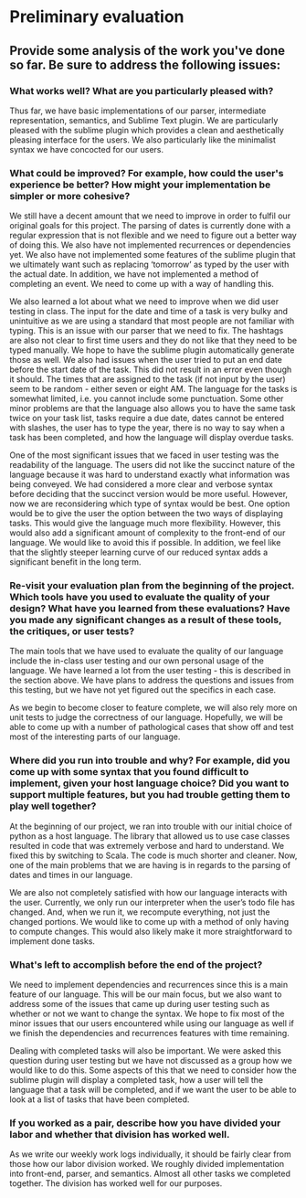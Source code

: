 # Preliminary evaluation


## Provide some analysis of the work you've done so far. Be sure to address the following issues:

### What works well? What are you particularly pleased with?

Thus far, we have basic implementations of our parser, intermediate representation, semantics, and Sublime Text plugin. We are particularly pleased with the sublime plugin which provides a clean and aesthetically pleasing interface for the users. We also particularly like the minimalist syntax we have concocted for our users.

### What could be improved? For example, how could the user's experience be better? How might your implementation be simpler or more cohesive?

We still have a decent amount that we need to improve in order to fulfil our original goals for this project. The parsing of dates is currently done with a regular expression that is not flexible and we need to figure out a better way of doing this. We also have not implemented recurrences or dependencies yet. We also have not implemented some features of the sublime plugin that we ultimately want such as replacing ‘tomorrow’ as typed by the user with the actual date. In addition, we have not implemented a method of completing an event. We need to come up with a way of handling this.

We also learned a lot about what we need to improve when we did user testing in class. The input for the date and time of a task is very bulky and unintuitive as we are using a standard that most people are not familiar with typing. This is an issue with our parser that we need to fix. The hashtags are also not clear to first time users and they do not like that they need to be typed manually. We hope to have the sublime plugin automatically generate those as well. We also had issues when the user tried to put an end date before the start date of the task. This did not result in an error even though it should. The times that are assigned to the task (if not input by the user) seem to be random - either seven or eight AM. The language for the tasks is somewhat limited, i.e. you cannot include some punctuation. Some other minor problems are that the language also allows you to have the same task twice on your task list, tasks require a due date, dates cannot be entered with slashes, the user has to type the year, there is no way to say when a task has been completed, and how the language will display overdue tasks. 

One of the most significant issues that we faced in user testing was the readability of the language. The users did not like the succinct nature of the language because it was hard to understand exactly what information was being conveyed. We had considered a more clear and verbose syntax before deciding that the succinct version would be more useful. However, now we are reconsidering which type of syntax would be best. One option would be to give the user the option between the two ways of displaying tasks. This would give the language much more flexibility. However, this would also add a significant amount of complexity to the front-end of our language. We would like to avoid this if possible. In addition, we feel like that the slightly steeper learning curve of our reduced syntax adds a significant benefit in the long term.

### Re-visit your evaluation plan from the beginning of the project. Which tools have you used to evaluate the quality of your design? What have you learned from these evaluations? Have you made any significant changes as a result of these tools, the critiques, or user tests?

The main tools that we have used to evaluate the quality of our language include the in-class user testing and our own personal usage of the language. We have learned a lot from the user testing - this is described in the section above. We have plans to address the questions and issues from this testing, but we have not yet figured out the specifics in each case. 

As we begin to become closer to feature complete, we will also rely more on unit tests to judge the correctness of our language. Hopefully, we will be able to come up with a number of pathological cases that show off and test most of the interesting parts of our language.

### Where did you run into trouble and why? For example, did you come up with some syntax that you found difficult to implement, given your host language choice? Did you want to support multiple features, but you had trouble getting them to play well together?

At the beginning of our project, we ran into trouble with our initial choice of python as a host language. The library that allowed us to use case classes resulted in code that was extremely verbose and hard to understand. We fixed this by switching to Scala. The code is much shorter and cleaner. Now, one of the main problems that we are having is in regards to the parsing of dates and times in our language. 

We are also not completely satisfied with how our language interacts with the user. Currently, we only run our interpreter when the user’s todo file has changed. And, when we run it, we recompute everything, not just the changed portions. We would like to come up with a method of only having to compute changes. This would also likely make it more straightforward to implement done tasks.

### What's left to accomplish before the end of the project?

We need to implement dependencies and recurrences since this is a main feature of our language. This will be our main focus, but we also want to address some of the issues that came up during user testing such as whether or not we want to change the syntax. We hope to fix most of the minor issues that our users encountered while using our language as well if we finish the dependencies and recurrences features with time remaining. 

Dealing with completed tasks will also be important. We were asked this question during user testing but we have not discussed as a group how we would like to do this. Some aspects of this that we need to consider how the sublime plugin will display a completed task, how a user will tell the language that a task will be completed, and if we want the user to be able to look at a list of tasks that have been completed.

### If you worked as a pair, describe how you have divided your labor and whether that division has worked well.

As we write our weekly work logs individually, it should be fairly clear from those how our labor division worked. We roughly divided implementation into front-end, parser, and semantics. Almost all other tasks we completed together. The division has worked well for our purposes.
